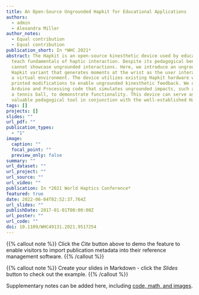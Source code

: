 ```yaml
---
title: An Open-Source Ungrounded Hapkit for Educational Applications
authors:
  - admin
  - Alexandra Miller
author_notes:
  - Equal contribution
  - Equal contribution
publication_short: In *WHC 2021*
abstract: The Hapkit is an open-source kinesthetic device used by educators to
  teach fundamentals of haptic interaction. Despite its pedagogical benefits, it
  cannot showcase ungrounded interactions. Here, we introduce an ungrounded
  Hapkit variant that generates moments at the wrist as the user interacts with
  a virtual environment. The device utilizes existing Hapkit hardware with 3D
  printed modifications to enable ungrounded kinesthetic feedback. We developed
  Arduino and Processing code that simulates ungrounded impacts, such as hitting
  a tennis ball, to demonstrate functionality. This device can serve as a
  valuable pedagogical tool in conjunction with the well-established Hapkit.
tags: []
projects: []
slides: ""
url_pdf: ""
publication_types:
  - "1"
image:
  caption: ""
  focal_point: ""
  preview_only: false
summary: ""
url_dataset: ""
url_project: ""
url_source: ""
url_video: ""
publication: In *2021 World Haptics Conference*
featured: true
date: 2022-06-04T02:52:37.764Z
url_slides: ""
publishDate: 2017-01-01T00:00:00Z
url_poster: ""
url_code: ""
doi: 10.1109/WHC49131.2021.9517254
---
```


{{% callout note %}}
Click the _Cite_ button above to demo the feature to enable visitors to import publication metadata into their reference management software.
{{% /callout %}}

{{% callout note %}}
Create your slides in Markdown - click the _Slides_ button to check out the example.
{{% /callout %}}

Supplementary notes can be added here, including [code, math, and images](https://wowchemy.com/docs/writing-markdown-latex/).

